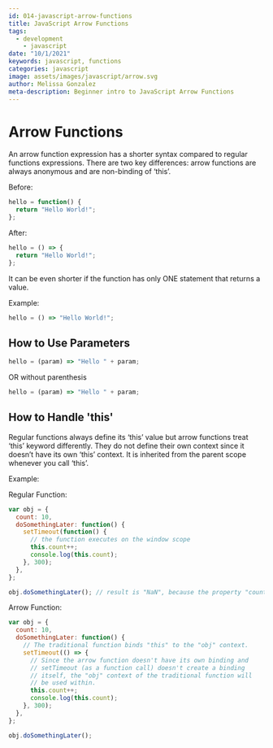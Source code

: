 ```yaml
---
id: 014-javascript-arrow-functions
title: JavaScript Arrow Functions
tags:
  - development
    - javascript
date: "10/1/2021"
keywords: javascript, functions
categories: javascript
image: assets/images/javascript/arrow.svg
author: Melissa Gonzalez
meta-description: Beginner intro to JavaScript Arrow Functions
---
```


# Arrow Functions

An arrow function expression has a shorter syntax compared to regular functions expressions. There are two key differences: arrow functions are always anonymous and are non-binding of ‘this’.

Before:

```javascript
hello = function() {
  return "Hello World!";
};
```

After:

```javascript
hello = () => {
  return "Hello World!";
};
```

It can be even shorter if the function has only ONE statement that returns a value.

Example:

```javascript
hello = () => "Hello World!";
```

## How to Use Parameters

```javascript
hello = (param) => "Hello " + param;
```

OR without parenthesis

```javascript
hello = (param) => "Hello " + param;
```

## How to Handle 'this'

Regular functions always define its ‘this’ value but arrow functions treat ‘this’ keyword differently. They do not define their own context since it doesn’t have its own ‘this’ context. It is inherited from the parent scope whenever you call ‘this’.

Example:

Regular Function:

```javascript
var obj = {
  count: 10,
  doSomethingLater: function() {
    setTimeout(function() {
      // the function executes on the window scope
      this.count++;
      console.log(this.count);
    }, 300);
  },
};

obj.doSomethingLater(); // result is "NaN", because the property "count" is not in the window scope.
```

Arrow Function:

```javascript
var obj = {
  count: 10,
  doSomethingLater: function() {
    // The traditional function binds "this" to the "obj" context.
    setTimeout(() => {
      // Since the arrow function doesn't have its own binding and
      // setTimeout (as a function call) doesn't create a binding
      // itself, the "obj" context of the traditional function will
      // be used within.
      this.count++;
      console.log(this.count);
    }, 300);
  },
};

obj.doSomethingLater();
```
